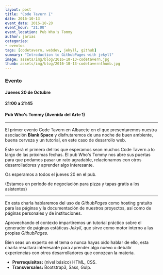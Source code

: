 ```yaml
---
layout: post
title: "Code Tavern I"
date: 2016-10-13
event_date: 2016-10-20
event_hour: "21:00"
event_location: Pub Who's Tommy
author: jarias
categories:
- eventos
tags: [codetavern, webdev, jekyll, github]
summary: "Introduction to GithubPages with jekyll"
image: assets/img/blog/2016-10-13-codetavern.jpg
thumb: assets/img/blog/2016-10-13-codetavernthumb.jpg
---
```


### Evento

#### Jueves 20 de Octubre

#### 21:00 a 21:45

#### Pub Who's Tommy (Avenida del Arte 1)

-----------------------------

El primer evento Code Tavern en Albacete en el que presentaremos nuestra asociación
**Blank Space** y disfrutaremos de una noche de buen ambiente, buena cerveza y un
tutorial, en este caso de desarrollo web.

Éste será el primero del los que esperamos sean muchos Code Tavern a lo largo de
las próximas fechas. El pub Who's Tommy nos abre sus puertas para que podamos
pasar un rato agradable, relacionarnos con otros desarrolladores y
aprender algo interesante.

Os esperamos a todos el jueves 20 en el pub.

(Estamos en periodo de negociación para pizza y tapas gratis a los asistentes)

------------------------

En esta charla hablaremos del uso de *GithubPages* como hosting gratuito para las páginas
y la documentación de nuestros proyectos, así como de páginas personales y de instituciones.

Aprovechando el contexto impartiremos un tutorial práctico sobre el generador de páginas
estáticas *Jekyll*, que sirve como motor interno a las propias *GithubPages*.

Bien seas un experto en el tema o nunca hayas oído hablar de ello, esta charla resultará
interesante para aprender algo nuevo o debatir experiencias con otros desarrolladores
que conozcan la materia.

* **Prerrequisitos:** (nivel básico) HTML, CSS.
* **Transversales:** Bootstrap3, Sass, Gulp.
